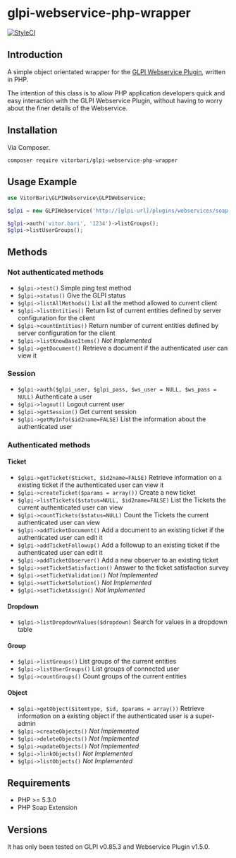 # glpi-webservice-php-wrapper

[![StyleCI](https://styleci.io/repos/51149054/shield)](https://styleci.io/repos/51149054)

<a name="introduction"></a>
## Introduction

A simple object orientated wrapper for the [GLPI Webservice Plugin](https://forge.glpi-project.org/projects/webservices), written in PHP.

The intention of this class is to allow PHP application developers quick and easy interaction with the GLPI Webservice Plugin, without having to worry about the finer details of the Webservice.

## Installation

Via Composer.

```
composer require vitorbari/glpi-webservice-php-wrapper
```

## Usage Example

```php
use VitorBari\GLPIWebservice\GLPIWebservice;

$glpi = new GLPIWebservice('http://[glpi-url]/plugins/webservices/soap.php');

$glpi->auth('vitor.bari', '1234')->listGroups();
$glpi->listUserGroups();
```

## Methods

### Not authenticated methods
* `$glpi->test()` Simple ping test method
* `$glpi->status()` Give the GLPI status
* `$glpi->listAllMethods()` List all the method allowed to current client
* `$glpi->listEntities()` Return list of current entities defined by server configuration for the client
* `$glpi->countEntities()` Return number of current entities defined by server configuration for the client
* `$glpi->listKnowBaseItems()` *Not Implemented*
* `$glpi->getDocument()` Retrieve a document if the authenticated user can view it

### Session
* `$glpi->auth($glpi_user, $glpi_pass, $ws_user = NULL, $ws_pass = NULL)` Authenticate a user
* `$glpi->logout()` Logout current user
* `$glpi->getSession()` Get current session
* `$glpi->getMyInfo($id2name=FALSE)` List the information about the authenticated user

### Authenticated methods

#### Ticket
* `$glpi->getTicket($ticket, $id2name=FALSE)` Retrieve information on a existing ticket if the authenticated user can view it
* `$glpi->createTicket($params = array())` Create a new ticket
* `$glpi->listTickets($status=NULL, $id2name=FALSE)` List the Tickets the current authenticated user can view
* `$glpi->countTickets($status=NULL)` Count the Tickets the current authenticated user can view
* `$glpi->addTicketDocument()` Add a document to an existing ticket if the authenticated user can edit it
* `$glpi->addTicketFollowup()` Add a followup to an existing ticket if the authenticated user can edit it
* `$glpi->addTicketObserver()` Add a new observer to an existing ticket
* `$glpi->setTicketSatisfaction()` Answer to the ticket satisfaction survey
* `$glpi->setTicketValidation()` *Not Implemented*
* `$glpi->setTicketSolution()` *Not Implemented*
* `$glpi->setTicketAssign()` *Not Implemented*

#### Dropdown
* `$glpi->listDropdownValues($dropdown)` Search for values in a dropdown table

#### Group
* `$glpi->listGroups()` List groups of the current entities
* `$glpi->listUserGroups()` List groups of connected user
* `$glpi->countGroups()` Count groups of the current entities

#### Object
* `$glpi->getObject($itemtype, $id, $params = array())` Retrieve information on a existing object if the authenticated user is a super-admin
* `$glpi->createObjects()` *Not Implemented*
* `$glpi->deleteObjects()` *Not Implemented*
* `$glpi->updateObjects()` *Not Implemented*
* `$glpi->linkObjects()` *Not Implemented*
* `$glpi->listObjects()` *Not Implemented*

## Requirements

* PHP >= 5.3.0
* PHP Soap Extension

## Versions

It has only been tested on GLPI v0.85.3 and Webservice Plugin v1.5.0.